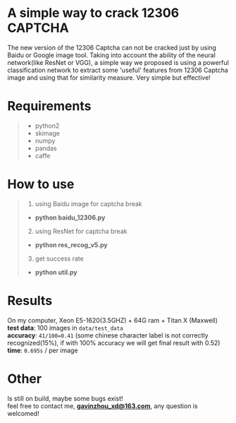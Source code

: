 # A simple way to crack 12306 CAPTCHA
The new version of the 12306 Captcha can not be cracked just by using Baidu or Google image tool. Taking into account the ability of the neural network(like ResNet or VGG), a simple way we proposed is using a powerful classification network to extract some 'useful' features from 12306 Captcha image and using that for similarity measure.
Very simple but effective!

# Requirements

> - python2
> - skimage
> - numpy
> - pandas
> - caffe

# How to use
> 1. using Baidu image for captcha break
> - **python baidu_12306.py**
> 2. using ResNet for captcha break
> - **python res_recog_v5.py**
> 3. get success rate
> - **python util.py**

# Results
On my computer, Xeon E5-1620(3.5GHZ) + 64G ram + Titan X (Maxwell)</br>**test data**: 100 images in `data/test_data`</br>**accuracy**: `41/100=0.41` (some chinese character label is not correctly recognized(15%), if with 100% accuracy we will get final result with 0.52)</br>**time**: `0.695s` / per image

# Other
Is still on build, maybe some bugs exist!</br>feel free to contact me, **gavinzhou_xd@163.com**, any question is welcomed!
